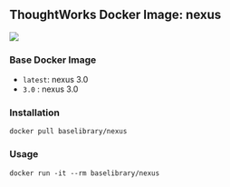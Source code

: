 ## ThoughtWorks Docker Image: nexus

[![](http://dockeri.co/image/baselibrary/nexus)](https://registry.hub.docker.com/u/baselibrary/nexus/)

### Base Docker Image

* `latest`: nexus 3.0
* `3.0`   : nexus 3.0

### Installation

    docker pull baselibrary/nexus

### Usage

    docker run -it --rm baselibrary/nexus
